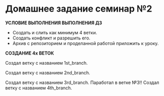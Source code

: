 # Домашнее задание семинар №2 #
__УСЛОВИЕ ВЫПОЛНЕНИЯ ВЫПОЛНЕНИЯ ДЗ__
* Создать и слить как минимум 4 ветки.
* Cоздать конфликт и разрешить его.
* Архив с репозиторием и проделанной работой приложить к уроку.

__СОЗДАНИЕ 4х ВЕТОК__

Создал ветку с названием 1st_branch.

Создал ветку с названием 2nd_branch.

Создал ветку с названием 3rd_branch.
Паработал в ветке №3!!
Создал ветку с названием 4th_branch.